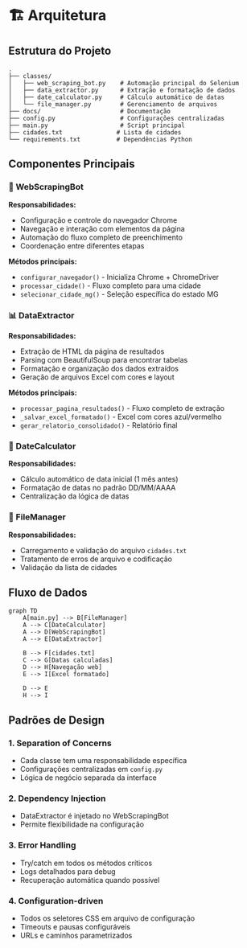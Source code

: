 # 🏗️ Arquitetura

## Estrutura do Projeto

```
.
├── classes/
│   ├── web_scraping_bot.py    # Automação principal do Selenium
│   ├── data_extractor.py      # Extração e formatação de dados
│   ├── date_calculator.py     # Cálculo automático de datas
│   └── file_manager.py        # Gerenciamento de arquivos
├── docs/                      # Documentação
├── config.py                  # Configurações centralizadas
├── main.py                    # Script principal
├── cidades.txt               # Lista de cidades
└── requirements.txt          # Dependências Python
```

## Componentes Principais

### 🤖 WebScrapingBot
**Responsabilidades:**
- Configuração e controle do navegador Chrome
- Navegação e interação com elementos da página
- Automação do fluxo completo de preenchimento
- Coordenação entre diferentes etapas

**Métodos principais:**
- `configurar_navegador()` - Inicializa Chrome + ChromeDriver
- `processar_cidade()` - Fluxo completo para uma cidade
- `selecionar_cidade_mg()` - Seleção específica do estado MG

### 📊 DataExtractor
**Responsabilidades:**
- Extração de HTML da página de resultados
- Parsing com BeautifulSoup para encontrar tabelas
- Formatação e organização dos dados extraídos
- Geração de arquivos Excel com cores e layout

**Métodos principais:**
- `processar_pagina_resultados()` - Fluxo completo de extração
- `_salvar_excel_formatado()` - Excel com cores azul/vermelho
- `gerar_relatorio_consolidado()` - Relatório final

### 📅 DateCalculator
**Responsabilidades:**
- Cálculo automático de data inicial (1 mês antes)
- Formatação de datas no padrão DD/MM/AAAA
- Centralização da lógica de datas

### 📁 FileManager
**Responsabilidades:**
- Carregamento e validação do arquivo `cidades.txt`
- Tratamento de erros de arquivo e codificação
- Validação da lista de cidades

## Fluxo de Dados

```mermaid
graph TD
    A[main.py] --> B[FileManager]
    A --> C[DateCalculator]
    A --> D[WebScrapingBot]
    A --> E[DataExtractor]
    
    B --> F[cidades.txt]
    C --> G[Datas calculadas]
    D --> H[Navegação web]
    E --> I[Excel formatado]
    
    D --> E
    H --> I
```

## Padrões de Design

### 1. **Separation of Concerns**
- Cada classe tem uma responsabilidade específica
- Configurações centralizadas em `config.py`
- Lógica de negócio separada da interface

### 2. **Dependency Injection**
- DataExtractor é injetado no WebScrapingBot
- Permite flexibilidade na configuração

### 3. **Error Handling**
- Try/catch em todos os métodos críticos
- Logs detalhados para debug
- Recuperação automática quando possível

### 4. **Configuration-driven**
- Todos os seletores CSS em arquivo de configuração
- Timeouts e pausas configuráveis
- URLs e caminhos parametrizados 